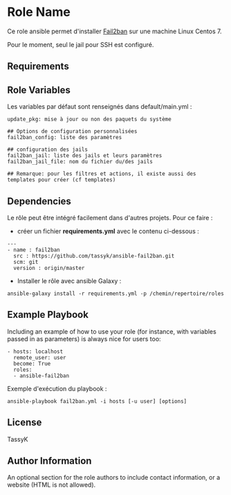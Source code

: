 Role Name
=========

Ce role ansible permet d'installer [Fail2ban](https://github.com/tassyk/security/blob/master/hardening_Fail2ban.md) sur une machine Linux Centos 7.

Pour le moment, seul le jail pour SSH est configuré.
 
Requirements
------------


Role Variables
--------------

Les variables par défaut sont renseignés dans default/main.yml :
```
update_pkg: mise à jour ou non des paquets du système

## Options de configuration personnalisées
fail2ban_config: liste des paramètres 

## configuration des jails
fail2ban_jail: liste des jails et leurs paramètres
fail2ban_jail_file: nom du fichier du/des jails

## Remarque: pour les filtres et actions, il existe aussi des templates pour créer (cf templates)

```
Dependencies
------------

Le rôle peut être intégré facilement dans d'autres projets. Pour ce faire :
- créer un fichier **requirements.yml** avec le contenu ci-dessous :
```
---
- name : fail2ban
  src : https://github.com/tassyk/ansible-fail2ban.git
  scm: git
  version : origin/master
```
- Installer le rôle avec ansible Galaxy :
```
ansible-galaxy install -r requirements.yml -p /chemin/repertoire/roles
```
Example Playbook
----------------

Including an example of how to use your role (for instance, with variables passed in as parameters) is always nice for users too:

    - hosts: localhost
      remote_user: user
      become: True
      roles:
      - ansible-fail2ban

Exemple d'exécution du playbook :
```
ansible-playbook fail2ban.yml -i hosts [-u user] [options]
```

License
-------

TassyK

Author Information
------------------

An optional section for the role authors to include contact information, or a website (HTML is not allowed).
